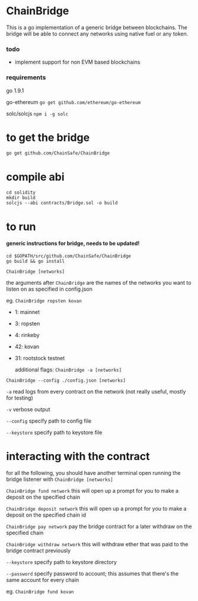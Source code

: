 # ChainBridge 

This is a go implementation of a generic bridge between blockchains. The bridge will be able to connect any networks using native fuel or any token.

### todo
* implement support for non EVM based blockchains	

### requirements
go 1.9.1

go-ethereum
`go get github.com/ethereum/go-ethereum`

solc/solcjs
`npm i -g solc`

# to get the bridge
`go get github.com/ChainSafe/ChainBridge`

# compile abi
```
cd solidity
mkdir build
solcjs --abi contracts/Bridge.sol -o build
```

# to run
#### generic instructions for bridge, needs to be updated!
```
cd $GOPATH/src/github.com/ChainSafe/ChainBridge
go build && go install
```

`ChainBridge [networks]`
  
the arguments after `ChainBridge` are the names of the networks you want to listen on as specified in config.json

eg. `ChainBridge ropsten kovan`

* 1: mainnet

* 3: ropsten

* 4: rinkeby

* 42: kovan

* 31: rootstock testnet
  
  additional flags:
 `ChainBridge -a [networks]`
 
 `ChainBridge --config ./config.json [networks]`
 
 `-a` read logs from every contract on the network (not really useful, mostly for testing)
 
 `-v` verbose output
 
 `--config` specify path to config file
 
 `--keystore` specify path to keystore file

# interacting with the contract

for all the following, you should have another terminal open running the bridge listener with `ChainBridge [networks]`

`ChainBridge fund network` this will open up a prompt for you to make a deposit on the specified chain

`ChainBridge deposit network` this will open up a prompt for you to make a deposit on the specified chain id

`ChainBridge pay network` pay the bridge contract for a later withdraw on the specified chain

`ChainBridge withdraw network` this will withdraw ether that was paid to the bridge contract previously 
 
 `--keystore` specify path to keystore directory
 
 `--password` specify password to account; this assumes that there's the same account for every chain

eg. `ChainBridge fund kovan`


